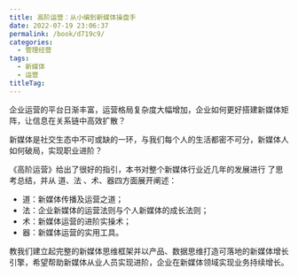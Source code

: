 ```yaml
---
title: 高阶运营：从小编到新媒体操盘手
date: 2022-07-19 23:06:37
permalink: /book/d719c9/
categories:
  - 管理经营
tags:
  - 新媒体
  - 运营
titleTag: 
---
```


企业运营的平台日渐丰富，运营格局复杂度大幅增加，企业如何更好搭建新媒体矩阵，让信息在关系链中高效扩散？

新媒体是社交生态中不可或缺的一环，与我们每个人的生活都密不可分，新媒体人如何破局，实现职业进阶？

《高阶运营》给出了很好的指引，本书对整个新媒体行业近几年的发展进行 了思考总结，并从 道、法 、术、器四方面展开阐述：

- 道：新媒体传播及运营之道；
- 法：企业新媒体的运营法则与个人新媒体的成长法则；
- 术：新媒体运营的进阶实操术；
- 器：新媒体运营的实用工具。

教我们建立起完整的新媒体思维框架并以产品、数据思维打造可落地的新媒体增长引擎，希望帮助新媒体从业人员实现进阶，企业在新媒体领域实现业务持续增长。

<!-- more -->

<BookShelf
album="https://cdn.staticaly.com/gh/jonsam-ng/image-hosting@master/oxygen-space/image.4ki4the0ebs0.png"
:pages="388"
link="https://www.aliyundrive.com/s/mFjGafcrAQi"
douban="https://book.douban.com/subject/30382579/"
author="龙共火火"
publisher="人民邮电出版社"
intro="本书对整个新媒体行业近几年的发展进行 了思考总结，并从 道、法 、术、器四方面展开阐述。"
lang="中文"
/>

